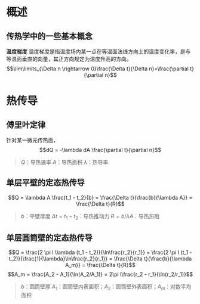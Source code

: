 # 概述
## 传热学中的一些基本概念
**温度梯度**
温度梯度是指温度场内某一点在等温面法线方向上的温度变化率，是与等温面垂直的向量，其正方向规定为温度升高的方向。
$$\lim\limits_{\Delta n \rightarrow 0}\frac{\Delta t}{\Delta n}=\frac{\partial t}{\partial n}$$
# 热传导
## 傅里叶定律
针对某一微元传热面，
$$dQ = -\lambda dA \frac{\partial t}{\partial n}$$
>$Q$：导热速率
>$A$：导热面积
>$\lambda$：热导率

## 单层平壁的定态热传导
$$Q = \lambda A \frac{t_1 - t_2}{b} = \frac{\Delta t}{\frac{b}{\lambda A}} = \frac{\Delta t}{R}$$
>$b$：平壁厚度
>$\Delta t = t_1 - t_2$：导热推动力
>$R=b/\lambda A$：导热热阻

## 单层圆筒壁的定态热传导
$$Q = \frac{2 \pi l \lambda (t_1 - t_2)}{\ln\frac{r_2}{r_1}} = \frac{2 \pi l (t_1 - t_2)}{\frac{1}{\lambda}\ln\frac{r_2}{r_1}} = \frac{\Delta t}{\frac{b}{\lambda A_m}} = \frac{\Delta t}{R}$$
$$A_m = \frac{A_2 - A_1}{\ln(A_2/A_1)} = 2\pi l\frac{r_2 - r_1}{\ln(r_2/r_1)}$$
>$b$：圆筒壁厚
>$A_1$：圆筒壁内表面积；$A_2$：圆筒壁外表面积；$A_m$：对数平均面积